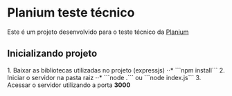 <div>
    <h1>Planium teste técnico</h1>
    <p>Este é um projeto desenvolvido para o teste técnico da <a href="https://planium.io/">Planium</a></p>
</div>

<div>
    <h2>Inicializando projeto</h2>
    1. Baixar as bibliotecas utilizadas no projeto (expressjs)
        ⋅⋅* ```npm install``` 
    2. Iniciar o servidor na pasta raiz
    ⋅⋅* ```node .``` ou ```node index.js``` 
    3. Acessar o servidor utilizando a porta <strong>3000</strong>

</div>